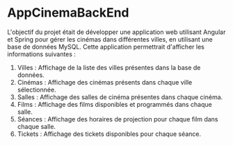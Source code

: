 # AppCinemaBackEnd
L'objectif du projet était de développer une application web utilisant Angular et Spring pour gérer les cinémas dans différentes villes, en utilisant 
une base de données MySQL. Cette application permettrait d'afficher les informations suivantes :

1. Villes : Affichage de la liste des villes présentes dans la base de données.
2. Cinémas : Affichage des cinémas présents dans chaque ville sélectionnée.
3. Salles : Affichage des salles de cinéma présentes dans chaque cinéma.
4. Films : Affichage des films disponibles et programmés dans chaque salle.
5. Séances : Affichage des horaires de projection pour chaque film dans chaque salle.
6. Tickets : Affichage des tickets disponibles pour chaque séance.
